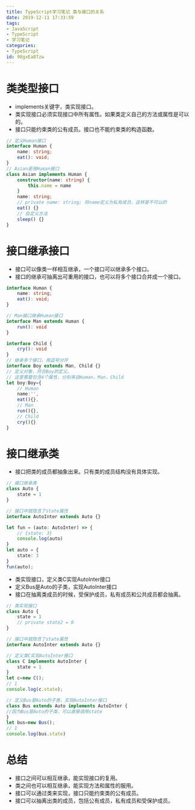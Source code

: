 ```yaml
---
title: TypeScript学习笔记 类与接口的关系
date: 2019-12-11 17:33:59
tags:
- JavaScript
- TypeScript
- 学习笔记
categories:
- TypeScript
id: 98gxEa87zw
---
```


# 类类型接口

- implements关键字，类实现接口。
- 类实现接口必须实现接口中所有属性。如果类定义自己的方法或属性是可以的。
- 接口只能约束类的公有成员。接口也不能约束类的构造函数。

```ts
// 定义Human接口
interface Human {
    name: string;
    eat(): void;
}
// Asian是按Human接口
class Asian implements Human {
    constructor(name: string) {
        this.name = name
    }
    name: string;
    // private name: string; 将name定义为私有成员，这样是不可以的
    eat() {}
    // 自定义方法
    sleep() {}
}
```

# 接口继承接口

- 接口可以像类一样相互继承，一个接口可以继承多个接口。
- 接口的继承可抽离出可重用的接口，也可以将多个接口合并成一个接口。
```ts
interface Human {
    name: string;
    eat(): void;
}

// Man接口继承Human接口
interface Man extends Human {
    run(): void
}

interface Child {
    cry(): void
}
// 继承多个接口，用逗号分开
interface Boy extends Man, Child {}
// 定义对象，符合Boy的定义。
// 这里需要包含4个属性，分别来自Human，Man，Child
let boy:Boy={
    // Human
    name:'',
    eat(){},
    // Man
    run(){},
    // Child
    cry(){}
}
```

# 接口继承类

- 接口把类的成员都抽象出来。只有类的成员结构没有具体实现。

```ts
// 接口继承类
class Auto {
    state = 1
}

// 接口中就隐含了state属性
interface AutoInter extends Auto {}

let fun = (auto: AutoInter) => {
    // {state: 3}
    console.log(auto)
}
let auto = {
    state: 3
}
fun(auto);
```

- 类实现接口，定义类C实现AutoInter接口
- 定义Bus是Auto的子类，实现AutoInter接口
- 接口在抽离类成员的时候，受保护成员，私有成员和公共成员都会抽离。

```ts
// 类实现接口
class Auto {
    state = 1
    // private state2 = 0
}

// 接口中就隐含了state属性
interface AutoInter extends Auto {}

// 定义类C实现AutoInter接口
class C implements AutoInter {
    state = 1
}
let c=new C();
// 1
console.log(c.state);

// 定义Bus是Auto的子类，实现AutoInter接口
class Bus extends Auto implements AutoInter {
//因为Bus是Auto的子类，可以直接调用state
}
let bus=new Bus();
// 1
console.log(bus.state)
```

# 总结

- 接口之间可以相互继承，能实现接口的复用。
- 类之间也可以相互继承，能实现方法和属性的服用。
- 接口可以通过类来实现，接口只能约束类的公有成员。
- 接口可以抽离出类的成员，包括公有成员，私有成员和受保护成员。